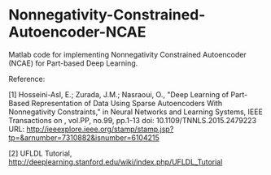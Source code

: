 # Nonnegativity-Constrained-Autoencoder-NCAE
Matlab code for implementing Nonnegativity Constrained Autoencoder (NCAE) for Part-based Deep Learning.

Reference:

[1] Hosseini-Asl, E.; Zurada, J.M.; Nasraoui, O., "Deep Learning of Part-Based Representation of Data Using Sparse Autoencoders With Nonnegativity Constraints," in Neural Networks and Learning Systems, IEEE Transactions on , vol.PP, no.99, pp.1-13
doi: 10.1109/TNNLS.2015.2479223
URL: http://ieeexplore.ieee.org/stamp/stamp.jsp?tp=&arnumber=7310882&isnumber=6104215

[2] UFLDL Tutorial, http://deeplearning.stanford.edu/wiki/index.php/UFLDL_Tutorial


